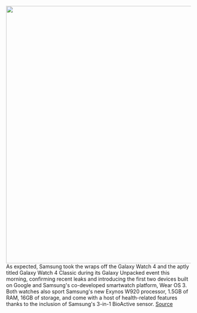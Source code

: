 <img src='https://cdn.vox-cdn.com/thumbor/Bpo7T04JOs2UYtKKw4lggZ1_HhU=/0x0:2040x1360/1200x800/filters:focal(857x517:1183x843)/cdn.vox-cdn.com/uploads/chorus_image/image/69711210/BFARSACE_210810_4707_1.0.jpg' width='700px' /><br/>
As expected, Samsung took the wraps off the Galaxy Watch 4 and the aptly titled Galaxy Watch 4 Classic during its Galaxy Unpacked event this morning, confirming recent leaks and introducing the first two devices built on Google and Samsung's co-developed smartwatch platform, Wear OS 3. Both watches also sport Samsung's new Exynos W920 processor, 1.5GB of RAM, 16GB of storage, and come with a host of health-related features thanks to the inclusion of Samsung's 3-in-1 BioActive sensor.
<a href='https://www.theverge.com/22617607/samsung-galaxy-watch-4-classic-smartwatch-preorder-buy-price-availability-release-date'> Source <a/>